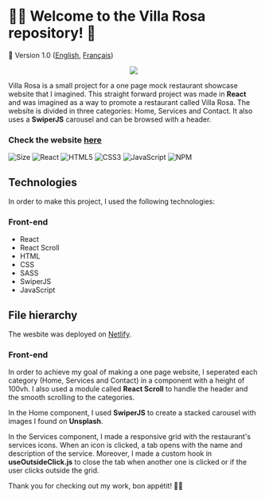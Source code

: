 # :cook: Welcome to the Villa Rosa repository! :bouquet:
🚀 Version 1.0 ([English](https://github.com/axel-lgt/villa-rosa/blob/master/README.md), [Français](https://github.com/axel-lgt/villa-rosa/blob/master/README.fr.md))

<p align="center"><img src="https://media.giphy.com/media/LVPILwcWdXs32Zq1vN/giphy.gif"></img></p>

Villa Rosa is a small project for a one page mock restaurant showcase website that I imagined. This straight forward project was made in **React** and was imagined as a way to promote a restaurant called Villa Rosa. The website is divided in three categories: Home, Services and Contact. It also uses a **SwiperJS** carousel and can be browsed with a header.

### Check the website [here](https://villarosa.netlify.app)

![Size](https://github-size-badge.herokuapp.com/axel-lgt/museek.svg)
![React](https://img.shields.io/badge/react-%2320232a.svg?style=for-the-badge&logo=react&logoColor=%2361DAFB)
![HTML5](https://img.shields.io/badge/html5-%23E34F26.svg?style=for-the-badge&logo=html5&logoColor=white)
![CSS3](https://img.shields.io/badge/css3-%231572B6.svg?style=for-the-badge&logo=css3&logoColor=white)
![JavaScript](https://img.shields.io/badge/javascript-%23323330.svg?style=for-the-badge&logo=javascript&logoColor=%23F7DF1E) 
![NPM](https://img.shields.io/badge/NPM-%23000000.svg?style=for-the-badge&logo=npm&logoColor=white)

## Technologies
In order to make this project, I used the following technologies:


### Front-end
- React
- React Scroll
- HTML
- CSS
- SASS
- SwiperJS
- JavaScript

## File hierarchy
The wesbite was deployed on [Netlify](https://villarosa.netlify.app).

### Front-end
In order to achieve my goal of making a one page website, I seperated each category (Home, Services and Contact) in a component with a height of 100vh. I also used a module called **React Scroll** to handle the header and the smooth scrolling to the categories.

In the Home component, I used **SwiperJS** to create a stacked carousel with images I found on **Unsplash**.

In the Services component, I made a responsive grid with the restaurant's services icons. When an icon is clicked, a tab opens with the name and description of the service. Moreover, I made a custom hook in **useOutsideClick.js** to close the tab when another one is clicked or if the user clicks outside the grid.

Thank you for checking out my work, bon appétit! :cook:
